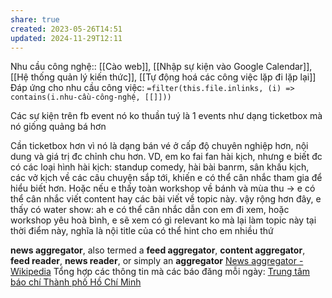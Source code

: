 ```yaml
---
share: true
created: 2023-05-26T14:51
updated: 2024-11-29T12:11
---
```

Nhu cầu công nghệ:: [[Cào web]], [[Nhập sự kiện vào Google Calendar]], [[Hệ thống quản lý kiến thức]], [[Tự động hoá các công việc lặp đi lặp lại]]
Đáp ứng cho nhu cầu công việc: `=filter(this.file.inlinks, (i) => contains(i.nhu-cầu-công-nghệ, [[]]))`

Các sự kiện trên fb event nó ko thuần tuý là 1 events như dạng ticketbox mà nó giống quảng bá hơn

Cần ticketbox hơn vì nó là dạng bán vé ở cấp độ chuyên nghiệp hơn, nội dung và giá trị đc chỉnh chu hơn. VD, em ko fai fan hài kịch, nhưng e biết đc có các loại hình hài kịch: standup comedy, hài bài banrm, sân khấu kịch, các vở kịch về các câu chuyện sắp tới, khiến e có thể cân nhắc tham gia để hiểu biết hơn. Hoặc nếu e thấy toàn workshop về bánh và mùa thu → e có thể cân nhắc viết content hay các bài viết về topic này. vậy rộng hơn đây, e thấy có water show: ah e có thể cân nhắc dẫn con em đi xem, hoặc workshop yêu hoà bình, e sẽ xem có gì relevant ko mà lại làm topic này tại thời điểm này, nghĩa là nội title của có thể hint cho em nhiều thứ

**news aggregator**, also termed a **feed aggregator**, **content aggregator**, **feed reader**, **news reader**, or simply an **aggregator**
[News aggregator - Wikipedia](https://en.wikipedia.org/wiki/News_aggregator)
Tổng hợp các thông tin mà các báo đăng mỗi ngày: [Trung tâm báo chí Thành phố Hồ Chí Minh](https://ttbc-hcm.gov.vn/)